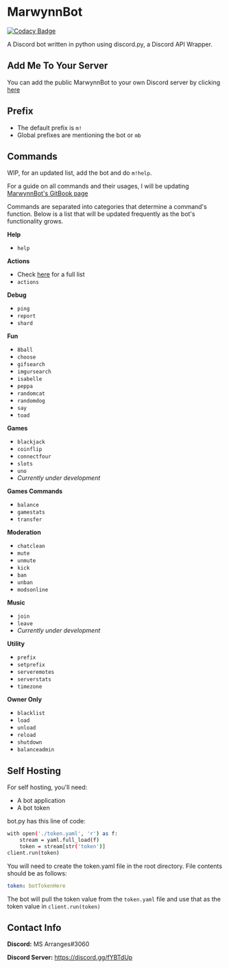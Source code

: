 # MarwynnBot

[![Codacy Badge](https://api.codacy.com/project/badge/Grade/f44fb01c8b8c4208ae64d4ee2f411271)](https://app.codacy.com/manual/marwynnsomridhivej/marwynnbot?utm_source=github.com&utm_medium=referral&utm_content=marwynnsomridhivej/marwynnbot&utm_campaign=Badge_Grade_Dashboard)

A Discord bot written in python using discord.py, a Discord API Wrapper.

## Add Me To Your Server
You can add the public MarwynnBot to your own Discord server by clicking [here](https://discord.com/oauth2/authorize?client_id=623317451811061763&scope=bot&permissions=8)

## Prefix
- The default prefix is `m!`
- Global prefixes are mentioning the bot or `mb`

## Commands
WIP, for an updated list, add the bot and do `m!help`.

For a guide on all commands and their usages, I will be updating [MarwynnBot's GitBook page](https://marwynn.gitbook.io/marwynnbot/)

Commands are separated into categories that determine a command's function. Below is a list that will be updated
frequently as the bot's functionality grows.

**Help**
-   `help`

**Actions**
-   Check [here]((https://marwynn.gitbook.io/marwynnbot/)) for a full list
-   `actions`

**Debug**
-   `ping`
-   `report`
-   `shard`

**Fun**
-   `8ball`
-   `choose`
-   `gifsearch`
-   `imgursearch`
-   `isabelle`
-   `peppa`
-   `randomcat`
-   `randomdog`
-   `say`
-   `toad`

**Games**
-   `blackjack`
-   `coinflip`
-   `connectfour`
-   `slots`
-   `uno`
-   *Currently under development*

**Games Commands**
-   `balance`
-   `gamestats`
-   `transfer`

**Moderation**
-   `chatclean`
-   `mute`
-   `unmute`
-   `kick`
-   `ban`
-   `unban`
-   `modsonline`

**Music**
-   `join`
-   `leave`
-   *Currently under development*

**Utility**
-   `prefix`
-   `setprefix`
-   `serveremotes`
-   `serverstats`
-   `timezone`

**Owner Only**
-   `blacklist`
-   `load`
-   `unload`
-   `reload`
-   `shutdown`
-   `balanceadmin`

## Self Hosting
For self hosting, you'll need:
-   A bot application
-   A bot token

bot.py has this line of code:
```bash
with open('./token.yaml', 'r') as f:
    stream = yaml.full_load(f)
    token = stream[str('token')]
client.run(token)
```
You will need to create the token.yaml file in the root directory. File contents should be as follows:
```yaml
token: botTokenHere
```
The bot will pull the token value from the `token.yaml` file and use that as the token value in `client.run(token)`
## Contact Info
**Discord:** MS Arranges#3060

**Discord Server:** https://discord.gg/fYBTdUp